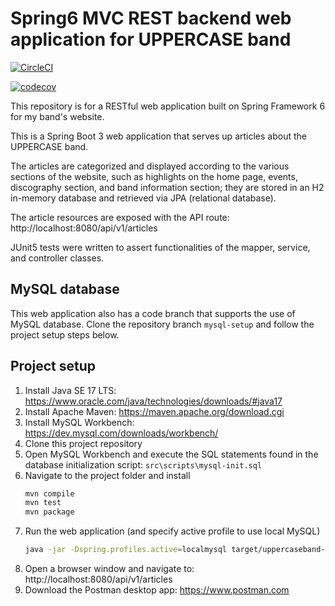 # Spring6 MVC REST backend web application for UPPERCASE band

[![CircleCI](https://dl.circleci.com/status-badge/img/gh/markdeleon01/spring6-uppercaseband-webapp/tree/main.svg?style=svg)](https://dl.circleci.com/status-badge/redirect/gh/markdeleon01/spring6-uppercaseband-webapp/tree/main)

[![codecov](https://codecov.io/gh/markdeleon01/spring6-uppercaseband-webapp/graph/badge.svg?token=WH38IFOEXS)](https://codecov.io/gh/markdeleon01/spring6-uppercaseband-webapp)

This repository is for a RESTful web application built on Spring Framework 6 for my band's website.

This is a Spring Boot 3 web application that serves up articles about the UPPERCASE band.

The articles are categorized and displayed according to the various sections of the website,
such as highlights on the home page, events, discography section, and band information section;
they are stored in an H2 in-memory database and retrieved via JPA (relational database).

The article resources are exposed with the API route:
http://localhost:8080/api/v1/articles

JUnit5 tests were written to assert functionalities of the mapper, service, and controller classes.

## MySQL database
This web application also has a code branch that supports the use of MySQL database.
Clone the repository branch ``mysql-setup`` and follow the project setup steps below.

## Project setup

1. Install Java SE 17 LTS:
   https://www.oracle.com/java/technologies/downloads/#java17
2. Install Apache Maven:
   https://maven.apache.org/download.cgi
3. Install MySQL Workbench:  https://dev.mysql.com/downloads/workbench/
4. Clone this project repository 
5. Open MySQL Workbench and execute the SQL statements found in the database initialization script:
   ``src\scripts\mysql-init.sql``
6. Navigate to the project folder and install
   ```sh
   mvn compile
   mvn test
   mvn package
   ```
7. Run the web application (and specify active profile to use local MySQL)
   ```sh
   java -jar -Dspring.profiles.active=localmysql target/uppercaseband-0.0.1-SNAPSHOT.jar
   ```
8. Open a browser window and navigate to: http://localhost:8080/api/v1/articles
9. Download the Postman desktop app:  https://www.postman.com